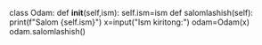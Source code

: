 class Odam:
    def __init__(self,ism):
        self.ism=ism
    def salomlashish(self):
        print(f"Salom {self.ism}")
x=input("Ism kiritong:")
odam=Odam(x)
odam.salomlashish()
